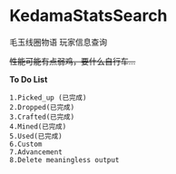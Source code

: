 # KedamaStatsSearch
毛玉线圈物语 玩家信息查询

~~性能可能有点弱鸡，要什么自行车...~~

**To Do List**
```
1.Picked_up (已完成)
2.Dropped(已完成)
3.Crafted(已完成)
4.Mined(已完成)
5.Used(已完成)
6.Custom
7.Advancement
8.Delete meaningless output
```
